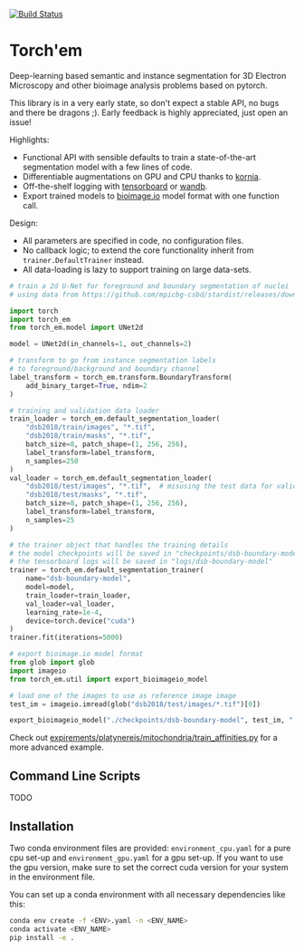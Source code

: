 [![Build Status](https://github.com/constantinpape/torch-em/workflows/test/badge.svg)](https://github.com/constantinpape/torch-em/actions)

# Torch'em

Deep-learning based semantic and instance segmentation for 3D Electron Microscopy and other bioimage analysis problems based on pytorch.

This library is in a very early state, so don't expect a stable API, no bugs and there be dragons ;). Early feedback is highly appreciated, just open an issue!

Highlights:
- Functional API with sensible defaults to train a state-of-the-art segmentation model with a few lines of code.
- Differentiable augmentations on GPU and CPU thanks to [kornia](https://github.com/kornia/kornia).
- Off-the-shelf logging with [tensorboard](https://www.tensorflow.org/tensorboard) or [wandb](https://wandb.ai/site).
- Export trained models to [bioimage.io](https://bioimage.io/#/) model format with one function call.

Design:
- All parameters are specified in code, no configuration files.
- No callback logic; to extend the core functionality inherit from `trainer.DefaultTrainer` instead.
- All data-loading is lazy to support training on large data-sets.

```python
# train a 2d U-Net for foreground and boundary segmentation of nuclei
# using data from https://github.com/mpicbg-csbd/stardist/releases/download/0.1.0/dsb2018.zip

import torch
import torch_em
from torch_em.model import UNet2d

model = UNet2d(in_channels=1, out_channels=2)

# transform to go from instance segmentation labels
# to foreground/background and boundary channel
label_transform = torch_em.transform.BoundaryTransform(
    add_binary_target=True, ndim=2
)

# training and validation data loader
train_loader = torch_em.default_segmentation_loader(
    "dsb2018/train/images", "*.tif",
    "dsb2018/train/masks", "*.tif",
    batch_size=8, patch_shape=(1, 256, 256),
    label_transform=label_transform,
    n_samples=250
)
val_loader = torch_em.default_segmentation_loader(
    "dsb2018/test/images", "*.tif",  # misusing the test data for validation ;)
    "dsb2018/test/masks", "*.tif",
    batch_size=8, patch_shape=(1, 256, 256),
    label_transform=label_transform,
    n_samples=25
)

# the trainer object that handles the training details
# the model checkpoints will be saved in "checkpoints/dsb-boundary-model"
# the tensorboard logs will be saved in "logs/dsb-boundary-model"
trainer = torch_em.default_segmentation_trainer(
    name="dsb-boundary-model",
    model=model,
    train_loader=train_loader,
    val_loader=val_loader,
    learning_rate=1e-4,
    device=torch.device("cuda")
)
trainer.fit(iterations=5000)

# export bioimage.io model format
from glob import glob
import imageio
from torch_em.util import export_bioimageio_model

# load one of the images to use as reference image image
test_im = imageio.imread(glob("dsb2018/test/images/*.tif")[0])

export_bioimageio_model("./checkpoints/dsb-boundary-model", test_im, "./bioimageio-model")
```

Check out [expirements/platynereis/mitochondria/train_affinities.py](https://github.com/constantinpape/torch-em/blob/main/experiments/platynereis/mitochondria/train_affinities.py) for a more advanced example.


## Command Line Scripts

TODO


## Installation

Two conda environment files are provided: `environment_cpu.yaml` for a pure cpu set-up and `environment_gpu.yaml` for a gpu set-up.
If you want to use the gpu version, make sure to set the correct cuda version for your system in the environment file.

You can set up a conda environment with all necessary dependencies like this:
```sh
conda env create -f <ENV>.yaml -n <ENV_NAME>
conda activate <ENV_NAME>
pip install -e .
```
